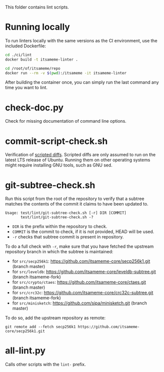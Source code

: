 This folder contains lint scripts.

Running locally
===============

To run linters locally with the same versions as the CI environment, use the included
Dockerfile:

```sh
cd ./ci/lint
docker build -t itsameme-linter .

cd /root/of/itsameme/repo
docker run --rm -v $(pwd):/itsameme -it itsameme-linter
```

After building the container once, you can simply run the last command any time you
want to lint.


check-doc.py
============
Check for missing documentation of command line options.

commit-script-check.sh
======================
Verification of [scripted diffs](/doc/developer-notes.md#scripted-diffs).
Scripted diffs are only assumed to run on the latest LTS release of Ubuntu. Running them on other operating systems
might require installing GNU tools, such as GNU sed.

git-subtree-check.sh
====================
Run this script from the root of the repository to verify that a subtree matches the contents of
the commit it claims to have been updated to.

```
Usage: test/lint/git-subtree-check.sh [-r] DIR [COMMIT]
       test/lint/git-subtree-check.sh -?
```

- `DIR` is the prefix within the repository to check.
- `COMMIT` is the commit to check, if it is not provided, HEAD will be used.
- `-r` checks that subtree commit is present in repository.

To do a full check with `-r`, make sure that you have fetched the upstream repository branch in which the subtree is
maintained:
* for `src/secp256k1`: https://github.com/itsameme-core/secp256k1.git (branch master)
* for `src/leveldb`: https://github.com/itsameme-core/leveldb-subtree.git (branch itsameme-fork)
* for `src/crypto/ctaes`: https://github.com/itsameme-core/ctaes.git (branch master)
* for `src/crc32c`: https://github.com/itsameme-core/crc32c-subtree.git (branch itsameme-fork)
* for `src/minisketch`: https://github.com/sipa/minisketch.git (branch master)

To do so, add the upstream repository as remote:

```
git remote add --fetch secp256k1 https://github.com/itsameme-core/secp256k1.git
```

all-lint.py
===========
Calls other scripts with the `lint-` prefix.
